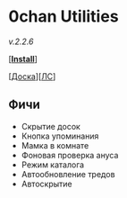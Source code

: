 # 0chan Utilities
*v.2.2.6*

[<b><a href="https://github.com/devarped/0chan-utilities/raw/master/es5/0chan-utilities.user.js?v=2.2.6">Install</a></b>] 

[<a href="https://0chan.pl/userjs">Доска</a>][<a href="https://0chan.pl/0x88d27947">ЛС</a>]

## Фичи
* Скрытие досок
* Кнопка упоминания
* Мамка в комнате
* Фоновая проверка ануса
* Режим каталога
* Автообновление тредов
* Автоскрытие
